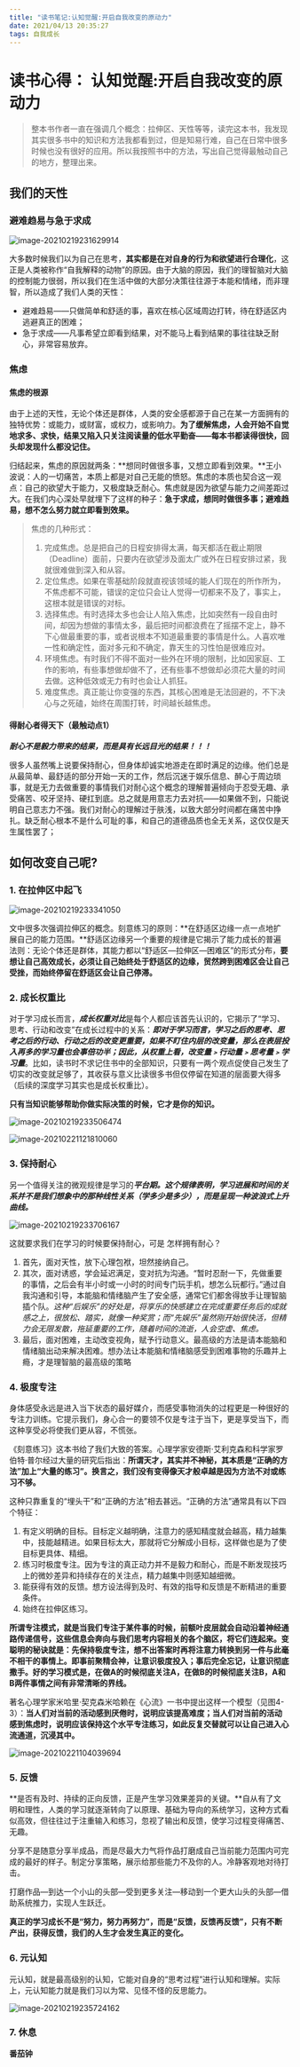 ```yaml
---
title: "读书笔记:认知觉醒:开启自我改变的原动力"
date: 2021/04/13 20:35:27
tags: 自我成长
---
```



# 读书心得： 认知觉醒:开启自我改变的原动力

> 整本书作者一直在强调几个概念：拉伸区、天性等等，读完这本书，我发现其实很多书中的知识和方法我都看到过，但是知易行难，自己在日常中很多时候也没有很好的应用。所以我按照书中的方法，写出自己觉得最触动自己的地方，整理出来。
## 我们的天性

### 避难趋易与急于求成

![image-20210219231629914](https://image-bed113224.oss-cn-beijing.aliyuncs.com/img/image-20210219231629914.png)

大多数时候我们以为自己在思考，**其实都是在对自身的行为和欲望进行合理化**，这正是人类被称作“自我解释的动物”的原因。由于大脑的原因，我们的理智脑对大脑的控制能力很弱，所以我们在生活中做的大部分决策往往源于本能和情绪，而非理智，所以造成了我们人类的天性：

- 避难趋易——只做简单和舒适的事，喜欢在核心区域周边打转，待在舒适区内逃避真正的困难；
- 急于求成——凡事希望立即看到结果，对不能马上看到结果的事往往缺乏耐心，非常容易放弃。

### 焦虑

#### 焦虑的根源

由于上述的天性，无论个体还是群体，人类的安全感都源于自己在某一方面拥有的独特优势：或能力，或财富，或权力，或影响力。**为了缓解焦虑，人会开始不自觉地求多、求快，结果又陷入只关注阅读量的低水平勤奋——每本书都读得很快，回头却发现什么都没记住。**

归结起来，焦虑的原因就两条：**想同时做很多事，又想立即看到效果。**王小波说：人的一切痛苦，本质上都是对自己无能的愤怒。焦虑的本质也契合这一观点：自己的欲望大于能力，又极度缺乏耐心。焦虑就是因为欲望与能力之间差距过大。在我们内心深处早就埋下了这样的种子：**急于求成，想同时做很多事；避难趋易，想不怎么努力就立即看到效果。**

> 焦虑的几种形式：
>
> 1. 完成焦虑。总是把自己的日程安排得太满，每天都活在截止期限（Deadline）面前，只要内在欲望涉及面太广或外在日程安排过紧，我就很难做到深入和从容。
> 2. 定位焦虑。如果在零基础阶段就直视该领域的能人们现在的所作所为，不焦虑都不可能，错误的定位只会让人觉得一切都来不及了，事实上，这根本就是错误的对标。
> 3. 选择焦虑。有时选择太多也会让人陷入焦虑，比如突然有一段自由时间，却因为想做的事情太多，最后把时间都浪费在了摇摆不定上，静不下心做最重要的事，或者说根本不知道最重要的事情是什么。人喜欢唯一性和确定性，面对多元和不确定，靠天生的习性怕是很难应对。
> 4. 环境焦虑。有时我们不得不面对一些外在环境的限制，比如因家庭、工作的影响，有些事想做却做不了，还有些事不想做却必须花大量的时间去做。这种低效或无力有时也会让人抓狂。
> 5. 难度焦虑。真正能让你变强的东西，其核心困难是无法回避的，不下决心与之死磕，始终在周围打转，时间越长越焦虑。

#### 得耐心者得天下（最触动点1）

***耐心不是毅力带来的结果，而是具有长远目光的结果！！！***

很多人虽然嘴上说要保持耐心，但身体却诚实地游走在即时满足的边缘。他们总是从最简单、最舒适的部分开始一天的工作，然后沉迷于娱乐信息、醉心于周边琐事，就是无力去做重要的事情我们对耐心这个概念的理解普遍倾向于忍受无趣、承受痛苦、咬牙坚持、硬扛到底。总之就是用意志力去对抗——如果做不到，只能说明自己意志力不强。我们对耐心的理解过于肤浅，以致大部分时间都在痛苦中挣扎。缺乏耐心根本不是什么可耻的事，和自己的道德品质也全无关系，这仅仅是天生属性罢了；

## 如何改变自己呢?

### 1. 在拉伸区中起飞

![image-20210219233341050](https://image-bed113224.oss-cn-beijing.aliyuncs.com/img/image-20210219233341050.png)

文中很多次强调拉伸区的概念。刻意练习的原则：**在舒适区边缘一点一点地扩展自己的能力范围。**舒适区边缘另一个重要的规律是它揭示了能力成长的普遍法则：无论个体还是群体，其能力都以“舒适区—拉伸区—困难区”的形式分布，**要想让自己高效成长，必须让自己始终处于舒适区的边缘，贸然跨到困难区会让自己受挫，而始终停留在舒适区会让自己停滞。**

### 2. 成长权重比

对于学习成长而言，***成长权重对比***是每个人都应该首先认识的，它揭示了“学习、思考、行动和改变”在成长过程中的关系：***即对于学习而言，学习之后的思考、思考之后的行动、行动之后的改变更重要，如果不盯住内层的改变量，那么在表层投入再多的学习量也会事倍功半；因此，从权重上看，改变量﹥行动量﹥思考量﹥学习量***。比如，读书时不求记住书中的全部知识，只要有一两个观点促使自己发生了切实的改变就足够了，其收获与意义比读很多书但仅停留在知道的层面要大得多（后续的深度学习其实也是成长权重比）。

**只有当知识能够帮助你做实际决策的时候，它才是你的知识。**

![image-20210219233506474](https://image-bed113224.oss-cn-beijing.aliyuncs.com/img/image-20210219233506474.png)

![image-20210221121810060](https://image-bed113224.oss-cn-beijing.aliyuncs.com/img/image-20210221121810060.png)

### 3. 保持耐心

另一个值得关注的微观规律是学习的***平台期。这个规律表明，学习进展和时间的关系并不是我们想象中的那种线性关系（学多少是多少），而是呈现一种波浪式上升曲线。***

![image-20210219233706167](https://image-bed113224.oss-cn-beijing.aliyuncs.com/img/image-20210219233706167.png)

这就要求我们在学习的时候要保持耐心，可是 怎样拥有耐心？

1. 首先，面对天性，放下心理包袱，坦然接纳自己。
2. 其次，面对诱惑，学会延迟满足，变对抗为沟通。“暂时忍耐一下，先做重要的事情，之后会有半小时或一小时的时间专门玩手机，想怎么玩都行。”通过自我沟通和引导，本能脑和情绪脑产生了安全感，通常它们都舍得放手让理智脑插个队。*这种“后娱乐”的好处是，将享乐的快感建立在完成重要任务后的成就感之上，很放松、踏实，就像一种奖赏；而“先娱乐”虽然刚开始很快活，但精力会无限发散，拖延重要的工作，随着时间的流逝，人会空虚、焦虑。*
3. 最后，面对困难，主动改变视角，赋予行动意义。最高级的方法是请本能脑和情绪脑出动来解决困难。想办法让本能脑和情绪脑感受到困难事物的乐趣并上瘾，才是理智脑的最高级的策略

### 4. 极度专注

身体感受永远是进入当下状态的最好媒介，而感受事物消失的过程更是一种很好的专注力训练。它提示我们，身心合一的要领不仅是专注于当下，更是享受当下，而这种享受必将使我们更从容，不慌张。

《刻意练习》这本书给了我们大致的答案。心理学家安德斯·艾利克森和科学家罗伯特·普尔经过大量的研究后指出：**所谓天才，其实并不神秘，其本质是“正确的方法”加上“大量的练习”。换言之，我们没有变得像天才般卓越是因为方法不对或练习不够。**

这种只靠重复的“埋头干”和“正确的方法”相去甚远。“正确的方法”通常具有以下四个特征：

1. 有定义明确的目标。目标定义越明确，注意力的感知精度就会越高，精力越集中，技能越精进。如果目标太大，那就将它分解成小目标，这样做也是为了使目标更具体、精细。
2. 练习时极度专注。因为专注的真正动力并不是毅力和耐心，而是不断发现技巧上的微妙差异和持续存在的关注点，精力越集中则感知越细微。
3. 能获得有效的反馈。想方设法得到及时、有效的指导和反馈是不断精进的重要条件。
4. 始终在拉伸区练习。

**所谓专注模式，就是当我们专注于某件事的时候，前额叶皮层就会自动沿着神经通路传递信号，这些信息会奔向与我们思考内容相关的各个脑区，将它们连起来。变聪明的秘诀就是：先保持极度专注，想不出答案时再将注意力转换到另一件与此毫不相干的事情上。即事前聚精会神，让意识极度投入；事后完全忘记，让意识彻底撒手。好的学习模式是，在做A的时候彻底关注A，在做B的时候彻底关注B，A和B两件事情之间有非常清晰的界线。**

著名心理学家米哈里·契克森米哈赖在《心流》一书中提出这样一个模型（见图4-3）：**当人们对当前的活动感到厌倦时，说明应该提高难度；当人们对当前的活动感到焦虑时，说明应该保持这个水平专注练习，如此反复交替就可以让自己进入心流通道，沉浸其中。**

![image-20210221104039694](https://image-bed113224.oss-cn-beijing.aliyuncs.com/img/image-20210221104039694.png)

### 5. 反馈

**是否有及时、持续的正向反馈，正是产生学习效果差异的关键。**自从有了文明和理性，人类的学习就逐渐转向了以原理、基础为导向的系统学习，这种方式看似高效，但往往过于注重输入和练习，忽视了输出和反馈，使学习过程变得痛苦、无趣。

分享不是随意分享半成品，而是尽最大力气将作品打磨成自己当前能力范围内可完成的最好的样子。制定分享策略，展示给那些能力不及你的人。冷静客观地对待打击。

打磨作品—到达一个小山的头部—受到更多关注—移动到一个更大山头的头部—借助系统推力，实现人生跃迁。

**真正的学习成长不是“努力，努力再努力”，而是“反馈，反馈再反馈”，只有不断产出，获得反馈，我们的人生才会发生真正的变化。**



### 6. 元认知

元认知，就是最高级别的认知，它能对自身的“思考过程”进行认知和理解。实际上，元认知能力就是我们习以为常、见怪不怪的反思能力。

![image-20210219235724162](https://image-bed113224.oss-cn-beijing.aliyuncs.com/img/image-20210219235724162.png)

### 7. 休息

**番茄钟**
